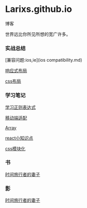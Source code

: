 # Larixs.github.io
博客

世界远比你所见所想的宽广许多。


### 实战总结

[兼容问题:ios,ie](ios compatibility.md)

[响应式布局](responsive.md)

[css布局](layout.md)

### 学习笔记
[学习正则表达式](study-reg.md)

[移动端适配](wap.md)

[Array](study-Array.md)

[react小知识点](react/react.md)

[css模块化](react/cssmodule.md)



### 书

[时间旅行者的妻子](books/book1.md)

### 影

[时间旅行者的妻子](movies/movie1.md)

